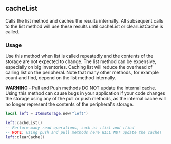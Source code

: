 ## cacheList

Calls the list method and caches the results internally. All subsequent calls to the list method will use these results until cacheList or clearListCache is called.

### Usage

Use this method when list is called repeatedly and the contents of the storage are not expected to change. The list method can be expensive, especially on big inventories. Caching list will reduce the overhead of calling list on the peripheral. Note that many other methods, for example count and find, depend on the list method internally. 

**WARNING** - Pull and Push methods DO NOT update the internal cache. Using this method can cause bugs in your application if your code changes the storage using any of the pull or push methods, as the internal cache will no longer represent the contents of the peripheral's storage.


```lua
local left = ItemStorage.new("left")

left:cacheList()
-- Perform many read operations, such as :list and :find
-- NOTE: Using push and pull methods here WILL NOT update the cache!
left:clearCache()
```
